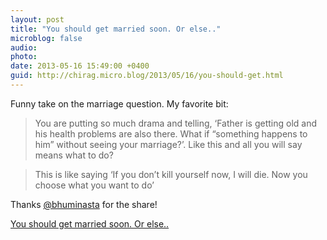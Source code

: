 ```yaml
---
layout: post
title: "You should get married soon. Or else.."
microblog: false
audio: 
photo: 
date: 2013-05-16 15:49:00 +0400
guid: http://chirag.micro.blog/2013/05/16/you-should-get.html
---
```

<p>Funny take on the marriage question. My favorite bit:</p>
<blockquote>You are putting so much drama and telling, ‘Father is getting old and his health problems are also there. What if “something happens to him” without seeing your marriage?’. Like this and all you will say means what to do?</blockquote>
<blockquote>This is like saying ‘If you don’t kill yourself now, I will die. Now you choose what you want to do’</blockquote>
<p>Thanks <a href="http://www.twitter.com/bhuminasta" target="_blank">@bhuminasta</a> for the share!</p>
<p><a href="http://thelocalteaparty.com/post/16341669795" target="_blank">You should get married soon. Or else..</a></p>
